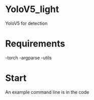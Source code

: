 # YoloV5_light

YoloV5 for detection

# Requirements

-torch -argparse -utils

# Start

An example command line is in the code
